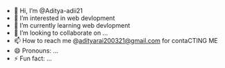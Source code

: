 - 👋 Hi, I’m @Aditya-adii21
- 👀 I’m interested in web devlopment
- 🌱 I’m currently learning web devlopment
- 💞️ I’m looking to collaborate on ...
- 📫 How to reach me @adityarai200321@gmail.com for contaCTING ME
- 😄 Pronouns: ...
- ⚡ Fun fact: ...

<!---
Aditya-adii21/Aditya-adii21 is a ✨ special ✨ repository because its `README.md` (this file) appears on your GitHub profile.
You can click the Preview link to take a look at your changes.
--->
